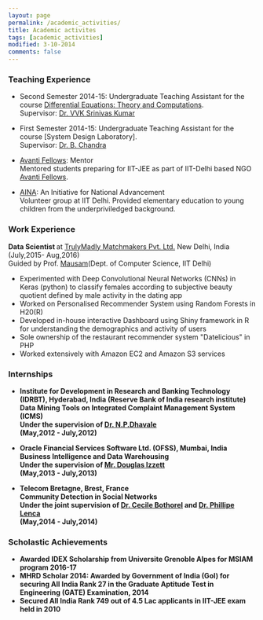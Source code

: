 ```yaml
---
layout: page
permalink: /academic_activities/
title: Academic activites
tags: [academic_activities]
modified: 3-10-2014
comments: false
---
```



### Teaching Experience

* Second Semester 2014-15: Undergraduate Teaching Assistant for the course [Differential Equations: Theory and Computations](http://web.iitd.ac.in/~vvksrini/Oldhomepage/). 
<br />Supervisor: [Dr. VVK Srinivas Kumar](web.iitd.ac.in/~vvksrini/)

* First Semester 2014-15: Undergraduate Teaching Assistant for the course [System Design Laboratory]. 
<br />Supervisor: [Dr. B. Chandra](http://maths.iitd.ac.in/people/faculty/bchandra.php#)

* [Avanti Fellows](http://avantifellows.org/): Mentor 
<br /> Mentored students preparing for IIT-JEE as part of IIT-Delhi based NGO [Avanti Fellows](http://avantifellows.org/).

* [AINA](http://www.aina.org.in/): An Initiative for National Advancement
<br /> Volunteer group at IIT Delhi. Provided elementary education to young children from the underpriviledged background.  

### Work Experience

<strong>Data Scientist </strong> at [TrulyMadly Matchmakers Pvt. Ltd.](http://trulymadly.com/)
New Delhi, India
<br />
(July,2015- Aug,2016)
<br />Guided by Prof. [Mausam](http://homes.cs.washington.edu/~mausam/)(Dept. of Computer Science, IIT Delhi)
<br />
* Experimented with Deep Convolutional Neural Networks (CNNs) in Keras (python) to classify females according to subjective beauty quotient defined by male activity in the dating app
* Worked on Personalised Recommender System using Random Forests in H20(R)
* Developed in-house interactive Dashboard using Shiny framework in R for understanding the demographics and activity of users
* Sole ownership of the restaurant recommender system "Datelicious" in PHP
* Worked extensively with Amazon EC2 and Amazon S3 services

### Internships

* <strong>Institute for Development in Research and Banking Technology (IDRBT), Hyderabad, India 
(Reserve Bank of India research institute) </strong>
<br /><strong>Data Mining Tools on Integrated Complaint Management System (ICMS)<strong>
<br />Under the supervision of [Dr. N.P.Dhavale](http://www.idrbt.ac.in/npd.html)
<br />(May,2012 - July,2012)

* <strong>Oracle Financial Services Software Ltd. (OFSS), Mumbai, India </strong>
<br /><strong>Business Intelligence and Data Warehousing</strong>
<br /> Under the supervision of [Mr. Douglas Izzett](https://ie.linkedin.com/in/dougie-izett-3883895) 
<br />(May,2013 - July,2013)

* <strong>Telecom Bretagne, Brest, France </strong>
<br /><strong>Community Detection in Social Networks</strong>
<br /> Under the joint supervision of [Dr. Cecile Bothorel](http://perso.telecom-bretagne.eu/cecilebothorel/) and [Dr. Phillipe Lenca](http://perso.telecom-bretagne.eu/philippelenca/)
<br />(May,2014 - July,2014)

### Scholastic Achievements
* Awarded IDEX Scholarship from Universite Grenoble Alpes for MSIAM program 2016-17
* MHRD Scholar 2014: Awarded by Government of India (GoI) for securing All India
Rank 27 in the Graduate Aptitude Test in Engineering (GATE) Examination, 2014
* Secured All India Rank 749 out of 4.5 Lac applicants in IIT-JEE exam held in 2010
